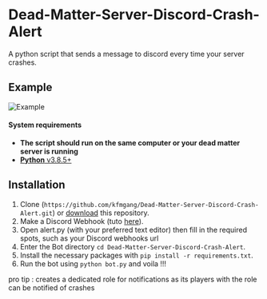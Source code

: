 # Dead-Matter-Server-Discord-Crash-Alert
A python script that sends a message to discord every time your server crashes.
## Example
![Example](https://cdn.discordapp.com/attachments/752173828616224839/752219236981538857/crashbot.PNG)
<h4>System requirements</h4>

- **The script should run on the same computer or your dead matter server is running**
- [**Python** v3.8.5+](https://www.python.org/downloads/)
## Installation
1. Clone (`https://github.com/kfmgang/Dead-Matter-Server-Discord-Crash-Alert.git`) or [download](https://github.com/kfmgang/Dead-Matter-Server-Discord-Crash-Alert/archive/master.zip) this repository.
2. Make a Discord Webhook (tuto [here](https://help.dashe.io/en/articles/2521940-how-to-create-a-discord-webhook-url)).
3. Open alert.py (with your preferred text editor) then fill in the required spots, such as your Discord webhooks url
4. Enter the Bot directory `cd Dead-Matter-Server-Discord-Crash-Alert`.
5. Install the necessary packages with `pip install -r requirements.txt`.
6. Run the bot using `python bot.py` and voila !!!

pro tip : creates a dedicated role for notifications as its players with the role can be notified of crashes

